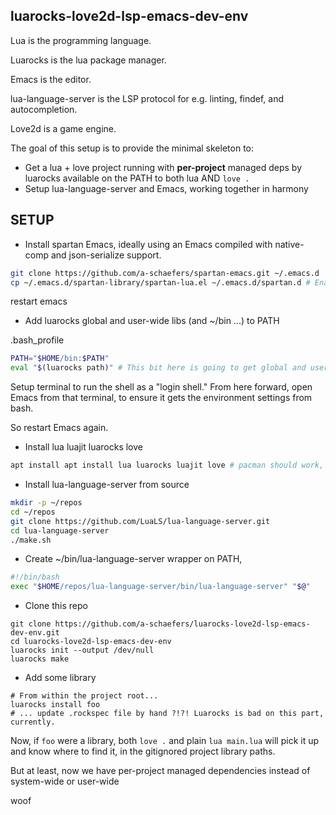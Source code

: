 ## luarocks-love2d-lsp-emacs-dev-env

Lua is the programming language.

Luarocks is the lua package manager.

Emacs is the editor.

lua-language-server is the LSP protocol for e.g. linting, findef, and autocompletion.

Love2d is a game engine.

The goal of this setup is to provide the minimal skeleton to:

- Get a lua + love project running with **per-project** managed deps by luarocks available on the PATH to both lua AND `love .`
- Setup lua-language-server and Emacs,  working together in harmony

## SETUP

- Install spartan Emacs, ideally using an Emacs compiled with native-comp and json-serialize support.

```bash
git clone https://github.com/a-schaefers/spartan-emacs.git ~/.emacs.d
cp ~/.emacs.d/spartan-library/spartan-lua.el ~/.emacs.d/spartan.d # Enable the spartan-lua.el library.
```

restart emacs

- Add luarocks global and user-wide libs (and ~/bin ...) to PATH

.bash_profile

```bash
PATH="$HOME/bin:$PATH"
eval "$(luarocks path)" # This bit here is going to get global and user-wide luarocks deps working, but not per-project.
```

Setup terminal to run the shell as a "login shell." From here forward, open Emacs from that terminal, to ensure it gets the environment settings from bash.

So restart Emacs again.

- Install lua luajit luarocks love

```bash
apt install apt install lua luarocks luajit love # pacman should work, too, if that's your thing.
```

- Install lua-language-server from source

```bash
mkdir -p ~/repos
cd ~/repos
git clone https://github.com/LuaLS/lua-language-server.git
cd lua-language-server
./make.sh
```

- Create ~/bin/lua-language-server wrapper on PATH,

```bash
#!/bin/bash
exec "$HOME/repos/lua-language-server/bin/lua-language-server" "$@"
```

- Clone this repo

```
git clone https://github.com/a-schaefers/luarocks-love2d-lsp-emacs-dev-env.git
cd luarocks-love2d-lsp-emacs-dev-env
luarocks init --output /dev/null
luarocks make
```

- Add some library

```
# From within the project root...
luarocks install foo
# ... update .rockspec file by hand ?!?! Luarocks is bad on this part, currently.
```

Now, if `foo` were a library, both `love .` and plain `lua main.lua` will pick it up and know where to find it, in the gitignored project library paths.

But at least, now we have per-project managed dependencies instead of system-wide or user-wide

woof

